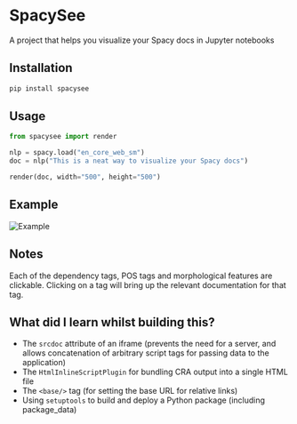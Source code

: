 # SpacySee

A project that helps you visualize your Spacy docs in Jupyter notebooks

## Installation

```bash
pip install spacysee
```

## Usage

```python
from spacysee import render

nlp = spacy.load("en_core_web_sm")
doc = nlp("This is a neat way to visualize your Spacy docs")

render(doc, width="500", height="500")
```

## Example

![Example](https://raw.githubusercontent.com/moxley01/spacysee/master/screenshot.png)

## Notes

Each of the dependency tags, POS tags and morphological features are clickable. Clicking on a tag will bring up the relevant documentation for that tag.

## What did I learn whilst building this?

- The `srcdoc` attribute of an iframe (prevents the need for a server, and allows concatenation of arbitrary script tags for passing data to the application)
- The `HtmlInlineScriptPlugin` for bundling CRA output into a single HTML file
- The `<base/>` tag (for setting the base URL for relative links)
- Using `setuptools` to build and deploy a Python package (including package_data)
